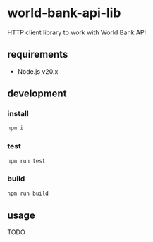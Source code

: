 # world-bank-api-lib

HTTP client library to work with World Bank API

## requirements

* Node.js v20.x

## development

### install

```sh
npm i
```

### test

```sh
npm run test
```

### build

```sh
npm run build
```

## usage

TODO
